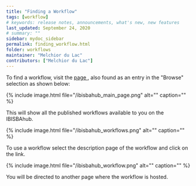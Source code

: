 ```yaml
---
title: "Finding a Workflow"
tags: [workflow]
# keywords: release notes, announcements, what's new, new features
last_updated: September 24, 2020
# summary: ""
sidebar: mydoc_sidebar
permalink: finding_workflow.html
folder: workflows
maintainer: "Melchior du Lac"
contributors: ["Melchior du Lac"]
---
```


To find a workflow, visit the <a href=" https://hub.ibisba.eu/workflows"> page </a>, also found as an entry in the "Browse" selection as shown below:

{% include image.html file="/ibisbahub_main_page.png" alt="" caption="" %}

This will show all the published workflows available to you on the IBISBAhub. 

{% include image.html file="/ibisbahub_workflows.png" alt="" caption="" %}

To use a workflow select the description page of the workflow and click on the link. 

{% include image.html file="/ibisbahub_workflow.png" alt="" caption="" %}

You will be directed to another page where the workflow is hosted. 
